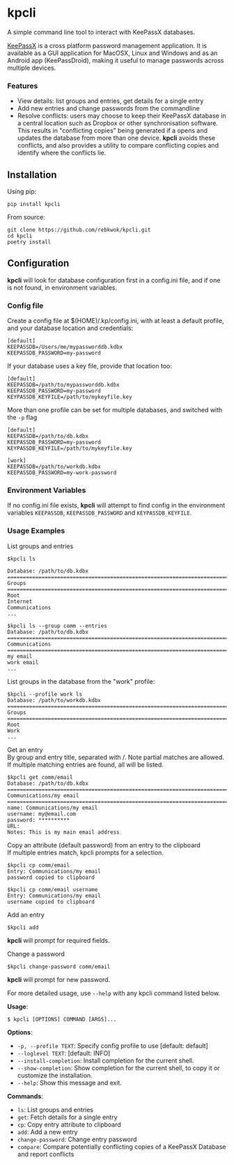 # kpcli

A simple command line tool to interact with KeePassX databases.

[KeePassX](https://www.keepassx.org/) is a cross platform password management application.
It is available as a GUI application for MacOSX, Linux and Windows and as an Android app (KeePassDroid), 
making it useful to manage passwords across multiple devices.

### Features
- View details: list groups and entries, get details for a single entry
- Add new entries and change passwords from the commandline
- Resolve conflicts: users may choose to keep their KeePassX database in a central location
such as Dropbox or other synchronisation software.  This results in "conflicting copies" being generated if 
a opens and updates the database from more than one device.  **kpcli** avoids these conflicts, and also provides 
a utility to compare conflicting copies and identify where the conflicts lie.

## Installation

Using pip:

```pip install kpcli```

From source:

```
git clone https://github.com/rebkwok/kpcli.git
cd kpcli
poetry install
```

## Configuration

**kpcli** will look for database configuration first in a config.ini file, and if 
one is not found, in environment variables.

### Config file 

Create a config file at $(HOME)/.kp/config.ini, with at least a default profile, and your
database location and credentials:
```
[default]
KEEPASSDB=/Users/me/mypassworddb.kdbx
KEEPASSDB_PASSWORD=my-password
```

If your database uses a key file, provide that location too:
```
[default]
KEEPASSDB=/path/to/mypassworddb.kdbx
KEEPASSDB_PASSWORD=my-password
KEYPASSDB_KEYFILE=/path/to/mykeyfile.key
```

More than one profile can be set for multiple databases, and switched with the `-p` flag
```
[default]
KEEPASSDB=/path/to/db.kdbx
KEEPASSDB_PASSWORD=my-password
KEYPASSDB_KEYFILE=/path/to/mykeyfile.key

[work]
KEEPASSDB=/path/to/workdb.kdbx
KEEPASSDB_PASSWORD=my-work-password
```

### Environment Variables
If no config.ini file exists, **kpcli** will attempt to find config in the environment variables 
`KEEPASSDB`, `KEEPASSDB_PASSWORD` and `KEYPASSDB_KEYFILE`.


### Usage Examples ###

List groups and entries
```console
$kpcli ls

Database: /path/to/db.kdbx
================================================================================
Groups
================================================================================
Root
Internet
Communications
...

$kpcli ls --group comm --entries
Database: /path/to/db.kdbx
================================================================================
Communications
================================================================================
my email
work email
...
```

List groups in the database from the "work" profile:
```console
$kpcli --profile work ls
Database: /path/to/workdb.kdbx
================================================================================
Groups
================================================================================
Root
Work
...
```

Get an entry  
By group and entry title, separated with /.  Note partial matches are allowed.  
If multiple matching entries are found, all will be listed.
```console
$kpcli get comm/email
Database: /path/to/db.kdbx
================================================================================
Communications/my email
================================================================================
name: Communications/my email
username: my@email.com
password: **********
URL:
Notes: This is my main email address
```

Copy an attribute (default password) from an entry to the clipboard  
If multiple entries match, kpcli prompts for a selection.
```console
$kpcli cp comm/email
Entry: Communications/my email
password copied to clipboard

$kpcli cp comm/email username
Entry: Communications/my email
username copied to clipboard
```

Add an entry
```console
$kpcli add
```
**kpcli** will prompt for required fields.


Change a password
```console
$kpcli change-password comm/email
```
**kpcli** will prompt for new password.


For more detailed usage, use `--help` with any kpcli command listed below.

**Usage**:

```console
$ kpcli [OPTIONS] COMMAND [ARGS]...
```

**Options**:

* `-p, --profile TEXT`: Specify config profile to use  [default: default]
* `--loglevel TEXT`: [default: INFO]
* `--install-completion`: Install completion for the current shell.
* `--show-completion`: Show completion for the current shell, to copy it or customize the installation.
* `--help`: Show this message and exit.

**Commands**:

* `ls`: List groups and entries
* `get`: Fetch details for a single entry
* `cp`: Copy entry attribute to clipboard
* `add`: Add a new entry
* `change-password`: Change entry password
* `compare`: Compare potentially conflicting copies of a KeePassX Database and report conflicts




